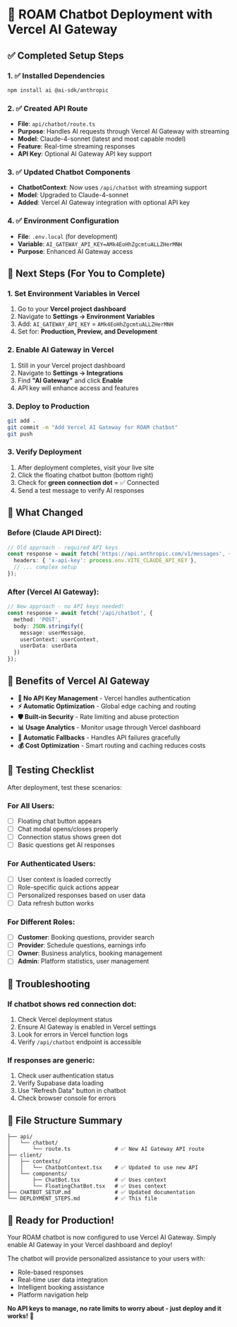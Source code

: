 # 🚀 ROAM Chatbot Deployment with Vercel AI Gateway

## ✅ Completed Setup Steps

### 1. ✅ Installed Dependencies
```bash
npm install ai @ai-sdk/anthropic
```

### 2. ✅ Created API Route
- **File**: `api/chatbot/route.ts`
- **Purpose**: Handles AI requests through Vercel AI Gateway with streaming
- **Model**: Claude-4-sonnet (latest and most capable model)
- **Feature**: Real-time streaming responses
- **API Key**: Optional AI Gateway API key support

### 3. ✅ Updated Chatbot Components
- **ChatbotContext**: Now uses `/api/chatbot` with streaming support
- **Model**: Upgraded to Claude-4-sonnet
- **Added**: Vercel AI Gateway integration with optional API key

### 4. ✅ Environment Configuration
- **File**: `.env.local` (for development)
- **Variable**: `AI_GATEWAY_API_KEY=AMk4EoHhZgcmtuALLZHerMNH`
- **Purpose**: Enhanced AI Gateway access

## 🎯 Next Steps (For You to Complete)

### 1. Set Environment Variables in Vercel
1. Go to your **Vercel project dashboard**
2. Navigate to **Settings → Environment Variables**
3. Add: `AI_GATEWAY_API_KEY` = `AMk4EoHhZgcmtuALLZHerMNH`
4. Set for: **Production, Preview, and Development**

### 2. Enable AI Gateway in Vercel
1. Still in your Vercel project dashboard
2. Navigate to **Settings → Integrations**
3. Find **"AI Gateway"** and click **Enable**
4. API key will enhance access and features

### 3. Deploy to Production
```bash
git add .
git commit -m "Add Vercel AI Gateway for ROAM chatbot"
git push
```

### 3. Verify Deployment
1. After deployment completes, visit your live site
2. Click the floating chatbot button (bottom right)
3. Check for **green connection dot** = ✅ Connected
4. Send a test message to verify AI responses

## 🔧 What Changed

### Before (Claude API Direct):
```typescript
// Old approach - required API keys
const response = await fetch('https://api.anthropic.com/v1/messages', {
  headers: { 'x-api-key': process.env.VITE_CLAUDE_API_KEY },
  // ... complex setup
});
```

### After (Vercel AI Gateway):
```typescript
// New approach - no API keys needed!
const response = await fetch('/api/chatbot', {
  method: 'POST',
  body: JSON.stringify({
    message: userMessage,
    userContext: userContext,
    userData: userData
  })
});
```

## 🎉 Benefits of Vercel AI Gateway

- **🔑 No API Key Management** - Vercel handles authentication
- **⚡ Automatic Optimization** - Global edge caching and routing
- **🛡️ Built-in Security** - Rate limiting and abuse protection
- **📊 Usage Analytics** - Monitor usage through Vercel dashboard
- **🔄 Automatic Fallbacks** - Handles API failures gracefully
- **💰 Cost Optimization** - Smart routing and caching reduces costs

## 🧪 Testing Checklist

After deployment, test these scenarios:

### For All Users:
- [ ] Floating chat button appears
- [ ] Chat modal opens/closes properly
- [ ] Connection status shows green dot
- [ ] Basic questions get AI responses

### For Authenticated Users:
- [ ] User context is loaded correctly
- [ ] Role-specific quick actions appear
- [ ] Personalized responses based on user data
- [ ] Data refresh button works

### For Different Roles:
- [ ] **Customer**: Booking questions, provider search
- [ ] **Provider**: Schedule questions, earnings info
- [ ] **Owner**: Business analytics, booking management
- [ ] **Admin**: Platform statistics, user management

## 🐛 Troubleshooting

### If chatbot shows red connection dot:
1. Check Vercel deployment status
2. Ensure AI Gateway is enabled in Vercel settings
3. Look for errors in Vercel function logs
4. Verify `/api/chatbot` endpoint is accessible

### If responses are generic:
1. Check user authentication status
2. Verify Supabase data loading
3. Use "Refresh Data" button in chatbot
4. Check browser console for errors

## 📁 File Structure Summary

```
├── api/
│   └── chatbot/
│       └── route.ts              # ✅ New AI Gateway API route
├── client/
│   ├── contexts/
│   │   └── ChatbotContext.tsx    # ✅ Updated to use new API
│   └── components/
│       ├── ChatBot.tsx           # ✅ Uses context
│       └── FloatingChatBot.tsx   # ✅ Uses context
├── CHATBOT_SETUP.md              # ✅ Updated documentation
└── DEPLOYMENT_STEPS.md           # ✅ This file
```

## 🎯 Ready for Production!

Your ROAM chatbot is now configured to use Vercel AI Gateway. Simply enable AI Gateway in your Vercel dashboard and deploy! 

The chatbot will provide personalized assistance to your users with:
- Role-based responses
- Real-time user data integration
- Intelligent booking assistance
- Platform navigation help

**No API keys to manage, no rate limits to worry about - just deploy and it works!** 🚀

